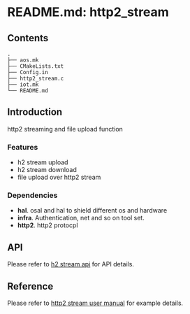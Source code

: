 # README.md: http2_stream

## Contents

```shell
.
├── aos.mk
├── CMakeLists.txt
├── Config.in
├── http2_stream.c
├── iot.mk
└── README.md
```

## Introduction
http2 streaming and file upload function


### Features
- h2 stream upload
- h2 stream download
- file upload over http2 stream

### Dependencies
- **hal**. osal and hal to shield different os and hardware
- **infra**. Authentication, net and so on tool set.
- **http2**. http2 protocpl

## API
Please refer to  [h2 stream api](https://code.aliyun.com/edward.yangx/public-docs/wikis/user-guide/linkkit/Prog_Guide/API/HTTP2_Provides) for API details.

## Reference
Please refer to  [http2 stream user manual](https://code.aliyun.com/edward.yangx/public-docs/wikis/user-guide/linkkit/Prog_Guide/H2_Stream) for example details.



